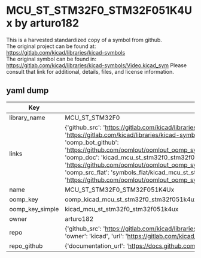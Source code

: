 # MCU_ST_STM32F0_STM32F051K4Ux by arturo182  
This is a harvested standardized copy of a symbol from github.  
The original project can be found at:  
https://gitlab.com/kicad/libraries/kicad-symbols  
The original symbol can be found in:
https://gitlab.com/kicad/libraries/kicad-symbols/Video.kicad_sym
Please consult that link for additional, details, files, and license information.  
## yaml dump  
| Key | Value |  
| --- | --- |  
| library_name | MCU_ST_STM32F0 |  
| links | {'github_src': 'https://gitlab.com/kicad/libraries/kicad-symbols/Video.kicad_sym', 'github_src_repo': 'https://gitlab.com/kicad/libraries/kicad-symbols', 'oomp_bot': 'kicad_mcu_st_stm32f0_stm32f051k4ux/working', 'oomp_bot_github': 'https://github.com/oomlout/oomlout_oomp_symbol_bot/tree/main/kicad_mcu_st_stm32f0_stm32f051k4ux/working', 'oomp_doc': 'kicad_mcu_st_stm32f0_stm32f051k4ux/working', 'oomp_doc_github': 'https://github.com/oomlout/oomlout_oomp_symbol_doc/tree/main/kicad_mcu_st_stm32f0_stm32f051k4ux/working', 'oomp_src_flat': 'symbols_flat/kicad_mcu_st_stm32f0_stm32f051k4ux/working', 'oomp_src_flat_github': 'https://github.com/oomlout/oomlout_oomp_symbol_src/tree/main/kicad_mcu_st_stm32f0_stm32f051k4ux/working'} |  
| name | MCU_ST_STM32F0_STM32F051K4Ux |  
| oomp_key | oomp_kicad_mcu_st_stm32f0_stm32f051k4ux |  
| oomp_key_simple | kicad_mcu_st_stm32f0_stm32f051k4ux |  
| owner | arturo182 |  
| repo | {'github_src': 'https://gitlab.com/kicad/libraries/kicad-symbols/Video.kicad_sym', 'name': 'libraries/kicad-symbols', 'owner': 'kicad', 'url': 'https://gitlab.com/kicad/libraries/kicad-symbols'} |  
| repo_github | {'documentation_url': 'https://docs.github.com/rest/repos/repos#get-a-repository', 'message': 'Not Found'} |  

